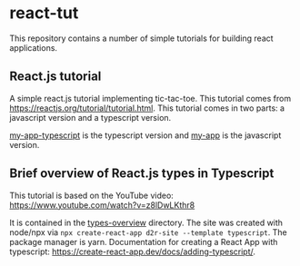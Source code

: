# react-tut
This repository contains a number of simple tutorials for building react applications.

## React.js tutorial
A simple react.js tutorial implementing tic-tac-toe.  This tutorial comes from https://reactjs.org/tutorial/tutorial.html.  This tutorial comes in two parts:  a javascript version and a typescript version.

[my-app-typescript](my-app-typescript) is the typescript version and [my-app](my-app) is the javascript version.

## Brief overview of React.js types in Typescript
This tutorial is based on the YouTube video:  https://www.youtube.com/watch?v=z8lDwLKthr8

It is contained in the [types-overview](types-overview) directory.  The site was created with node/npx via `npx create-react-app d2r-site --template typescript`.  The package manager is yarn.  Documentation for creating a React App with typescript:  https://create-react-app.dev/docs/adding-typescript/.
